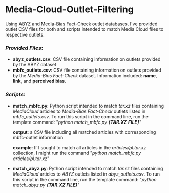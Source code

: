 # Media-Cloud-Outlet-Filtering
Using ABYZ and Media-Bias Fact-Check outlet databases, I've provided outlet CSV files for both and scripts intended to match Media Cloud files to respective outlets.  


### ___Provided Files___:


* **abyz_outlets.csv**: CSV file containing information on outlets provided by the ABYZ dataset
* **mbfc_outlets.csv**: CSV file containing information on outlets provided by the _Media-Bias Fact-Check_ dataset. Information included: **name**, **link**, and **perceived bias**. 

### ___Scripts___:
* **match_mbfc.py**: Python script intended to match _tar.xz_ files containing _MediaCloud_ articles to _Media-Bias Fact-Check_ outlets listed in _mbfc_outlets.csv_. To run this script in the command line, run the template command: "_python match_mbfc.py **{TAR.XZ FILE}**_"

   **output**: a CSV file including all matched articles with corresponding mbfc-outlet information

   **example**: If I sought to match all articles in the _articles/pl.tar.xz_ collection, I might run the command "_python match_mbfc.py articles/pl.tar.xz_"

* **match_abyz.py**: Python script intended to match _tar.xz_ files containing _MediaCloud_ articles to _ABYZ_ outlets listed in _abyz_outlets.csv_. To run this script in the command line, run the template command: "_python match_abyz.py **{TAR.XZ FILE}**_"
